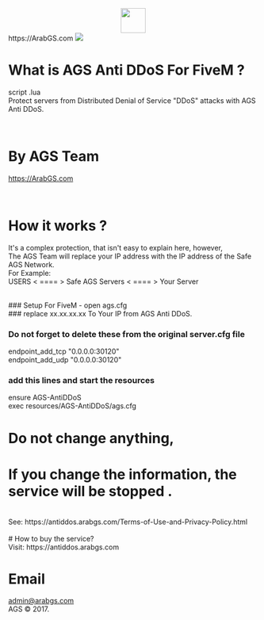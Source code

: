 <center><img src="https://avatars0.githubusercontent.com/u/66540674?s=460&u=7c71cbee5861cefa44b5fafa21aa6825796cc7ee&v=4"  width="50" height="50"></center> https://ArabGS.com
<img src="https://antiddos.arabgs.com/images/ags-antiddos.png">
</br>

# What is AGS Anti DDoS For FiveM ?
script .lua<br>
Protect servers from Distributed Denial of Service "DDoS" attacks with AGS Anti DDoS.




<br>


# By AGS Team

https://ArabGS.com

</br>

# How it works ?
It's a complex protection, that isn't easy to explain here, however,</br>
The AGS Team will replace your IP address with the IP address of the Safe AGS Network.</br>
For Example:</br>
USERS < ==== > Safe AGS Servers < ==== > Your Server

</br>
### Setup For FiveM - open ags.cfg </br>
### replace xx.xx.xx.xx To Your  IP from AGS Anti DDoS.</br>

### Do not forget to delete these from the original server.cfg file
endpoint_add_tcp "0.0.0.0:30120"</br>
endpoint_add_udp "0.0.0.0:30120"</br>

### add this lines and start the resources
ensure AGS-AntiDDoS</br>
exec resources/AGS-AntiDDoS/ags.cfg
</br>

#  Do not change anything,
# If you change the information, the service will be stopped .</br>
</br>
 See: https://antiddos.arabgs.com/Terms-of-Use-and-Privacy-Policy.html
 </br>
 </br>
# How to buy the service?
</br>
Visit: https://antiddos.arabgs.com
</br>


# Email

admin@arabgs.com
</br>
AGS &copy; 2017.
